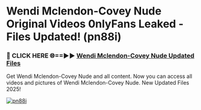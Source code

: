 # Wendi Mclendon-Covey Nude Original Videos 0nlyFans Leaked - Files Updated! (pn88i)

<h3>🔴 CLICK HERE 🌐==►► <a href="https://tinyurl.com/yrmya6cz" rel="nofollow">Wendi Mclendon-Covey Nude Updated Files</a></h3>

Get Wendi Mclendon-Covey Nude and all content. Now you can access all videos and pictures of Wendi Mclendon-Covey Nude. New Updated Files 2025!

[![pn88i](https://i.imgur.com/FMdXYCs.gif)](https://tinyurl.com/yrmya6cz)
